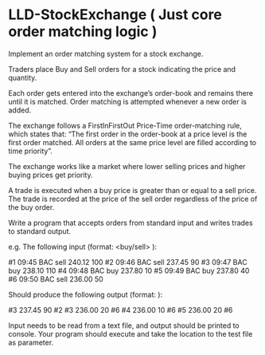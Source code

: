 # LLD-StockExchange ( Just core order matching logic )

Implement an order matching system for a stock exchange. 

Traders place Buy and Sell orders for a stock indicating the price and quantity.

Each order gets entered into the exchange’s order-book and remains there until it is matched. Order matching is attempted whenever a new order is added.

The exchange follows a FirstInFirstOut Price-Time order-matching rule, which states that: “The first order in the order-book at a price level is the first order matched. All orders at the same price level are filled according to time priority”.

The exchange works like a market where lower selling prices and higher buying prices get priority.

A trade is executed when a buy price is greater than or equal to a sell price. The trade is recorded at the price of the sell order regardless of the price of the buy order.

Write a program that accepts orders from standard input and writes trades to standard output.

e.g. The following input (format: <buy/sell> ):

#1 09:45 BAC sell 240.12 100
#2 09:46 BAC sell 237.45 90
#3 09:47 BAC buy 238.10 110
#4 09:48 BAC buy 237.80 10
#5 09:49 BAC buy 237.80 40
#6 09:50 BAC sell 236.00 50

Should produce the following output (format: ):

#3 237.45 90 #2
#3 236.00 20 #6
#4 236.00 10 #6
#5 236.00 20 #6

Input needs to be read from a text file, and output should be printed to console. Your program should execute and take the location to the test file as parameter.
